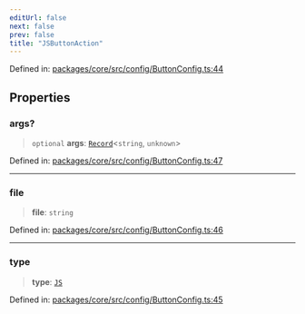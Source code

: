 ```yaml
---
editUrl: false
next: false
prev: false
title: "JSButtonAction"
---
```


Defined in: [packages/core/src/config/ButtonConfig.ts:44](https://github.com/mProjectsCode/obsidian-meta-bind-plugin/blob/6b3651315380ea977c7f8746a2130e83024d2b95/packages/core/src/config/ButtonConfig.ts#L44)

## Properties

### args?

> `optional` **args**: [`Record`](https://www.typescriptlang.org/docs/handbook/utility-types.html#recordkeys-type)\<`string`, `unknown`\>

Defined in: [packages/core/src/config/ButtonConfig.ts:47](https://github.com/mProjectsCode/obsidian-meta-bind-plugin/blob/6b3651315380ea977c7f8746a2130e83024d2b95/packages/core/src/config/ButtonConfig.ts#L47)

***

### file

> **file**: `string`

Defined in: [packages/core/src/config/ButtonConfig.ts:46](https://github.com/mProjectsCode/obsidian-meta-bind-plugin/blob/6b3651315380ea977c7f8746a2130e83024d2b95/packages/core/src/config/ButtonConfig.ts#L46)

***

### type

> **type**: [`JS`](/obsidian-meta-bind-plugin-docs/api/enumerations/buttonactiontype/#js)

Defined in: [packages/core/src/config/ButtonConfig.ts:45](https://github.com/mProjectsCode/obsidian-meta-bind-plugin/blob/6b3651315380ea977c7f8746a2130e83024d2b95/packages/core/src/config/ButtonConfig.ts#L45)
